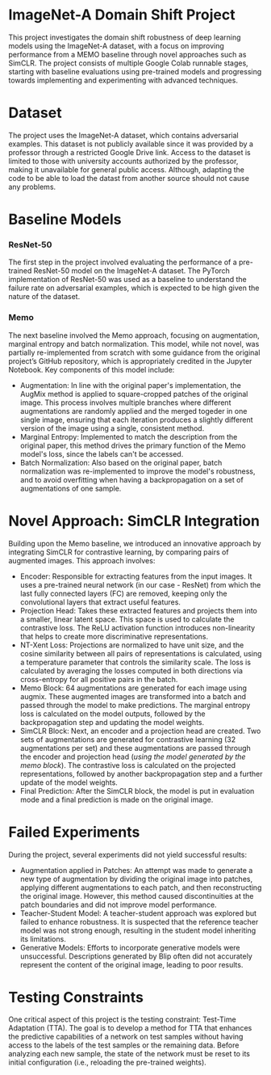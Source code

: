 # ImageNet-A Domain Shift Project

This project investigates the domain shift robustness of deep learning models using the ImageNet-A dataset, with a focus on improving performance from a MEMO baseline through novel approaches such as SimCLR.
The project consists of multiple Google Colab runnable stages, starting with baseline evaluations using pre-trained models and progressing towards implementing and experimenting with advanced techniques.

# Dataset

The project uses the ImageNet-A dataset, which contains adversarial examples.
This dataset is not publicly available since it was provided by a professor through a restricted Google Drive link. 
Access to the dataset is limited to those with university accounts authorized by the professor, making it unavailable for general public access.
Although, adapting the code to be able to load the datast from another source should not cause any problems.

# Baseline Models
### ResNet-50

The first step in the project involved evaluating the performance of a pre-trained ResNet-50 model on the ImageNet-A dataset. 
The PyTorch implementation of ResNet-50 was used as a baseline to understand the failure rate on adversarial examples, which is expected to be high given the nature of the dataset.

### Memo

The next baseline involved the Memo approach, focusing on augmentation, marginal entropy and batch normalization. 
This model, while not novel, was partially re-implemented from scratch with some guidance from the original project’s GitHub repository, which is appropriately credited in the Jupyter Notebook. 
Key components of this model include:
- Augmentation: In line with the original paper's implementation, the AugMix method is applied to square-cropped patches of the original image. This process involves multiple branches where different augmentations are randomly applied and the merged togeder in one single image, ensuring that each iteration produces a slightly different version of the image using a single, consistent method.
- Marginal Entropy: Implemented to match the description from the original paper, this method drives the primary function of the Memo model's loss, since the labels can't be accessed.
- Batch Normalization: Also based on the original paper, batch normalization was re-implemented to improve the model's robustness, and to avoid overfitting when having a backpropagation on a set of augmentations of one sample.

# Novel Approach: SimCLR Integration

Building upon the Memo baseline, we introduced an innovative approach by integrating SimCLR for contrastive learning, by comparing pairs of augmented images. 
This approach involves:
- Encoder: Responsible for extracting features from the input images. It uses a pre-trained neural network (in our case - ResNet) from which the last fully connected layers (FC) are removed, keeping only the convolutional layers that extract useful features.
- Projection Head: Takes these extracted features and projects them into a smaller, linear latent space. This space is used to calculate the contrastive loss. The ReLU activation function introduces non-linearity that helps to create more discriminative representations.
- NT-Xent Loss: Projections are normalized to have unit size, and the cosine similarity between all pairs of representations is calculated, using a temperature parameter that controls the similarity scale. The loss is calculated by averaging the losses computed in both directions via cross-entropy for all positive pairs in the batch.
- Memo Block: 64 augmentations are generated for each image using augmix. These augmented images are transformed into a batch and passed through the model to make predictions. The marginal entropy loss is calculated on the model outputs, followed by the backpropagation step and updating the model weights.
- SimCLR Block: Next, an encoder and a projection head are created. Two sets of augmentations are generated for contrastive learning (32 augmentations per set) and these augmentations are passed through the encoder and projection head (*using the model generated by the memo block*). The contrastive loss is calculated on the projected representations, followed by another backpropagation step and a further update of the model weights.
- Final Prediction: After the SimCLR block, the model is put in evaluation mode and a final prediction is made on the original image.

# Failed Experiments

During the project, several experiments did not yield successful results:
- Augmentation applied in Patches: An attempt was made to generate a new type of augmentation by dividing the original image into patches, applying different augmentations to each patch, and then reconstructing the original image. However, this method caused discontinuities at the patch boundaries and did not improve model performance.
- Teacher-Student Model: A teacher-student approach was explored but failed to enhance robustness. It is suspected that the reference teacher model was not strong enough, resulting in the student model inheriting its limitations.
- Generative Models: Efforts to incorporate generative models were unsuccessful. Descriptions generated by Blip often did not accurately represent the content of the original image, leading to poor results.

# Testing Constraints

One critical aspect of this project is the testing constraint: Test-Time Adaptation (TTA).
The goal is to develop a method for TTA that enhances the predictive capabilities of a network on test samples without having access to the labels of the test samples or the remaining data. Before analyzing each new sample, the state of the network must be reset to its initial configuration (i.e., reloading the pre-trained weights).
